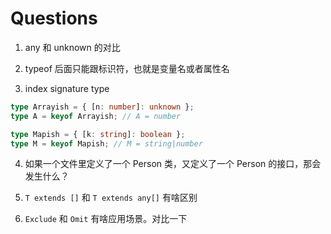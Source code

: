 # Questions

1. any 和 unknown 的对比

2. typeof 后面只能跟标识符，也就是变量名或者属性名

3. index signature type

```typescript
type Arrayish = { [n: number]: unknown };
type A = keyof Arrayish; // A = number

type Mapish = { [k: string]: boolean };
type M = keyof Mapish; // M = string|number
```

4. 如果一个文件里定义了一个 Person 类，又定义了一个 Person 的接口，那会发生什么？

5. `T extends []` 和 `T extends any[]` 有啥区别

6. `Exclude` 和 `Omit` 有啥应用场景。对比一下